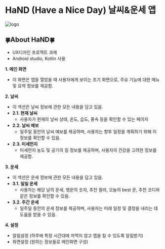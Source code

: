 # HaND (Have a Nice Day) 날씨&운세 앱

![logo](https://github.com/yoon-gang00/HaND/assets/76502911/81fd525f-4a5b-42f6-97ef-79997bd5d7b7)
## 🍀About HaND🍀
- UX디자인 프로젝트 과제
- Android studio, Kotlin 사용

  
**1. 메인 화면** 

- 이 화면은 앱을 열었을 때 사용자에게 보이는 초기 화면으로, 주요 기능에 대한 메뉴 및 요약 정보를 제공함.

**2. 날씨**

- 이 섹션은 날씨 정보에 관한 모든 내용을 담고 있음.
- **2.1. 현재 날씨**
    - 사용자가 현재의 날씨 상태, 온도, 습도, 풍속 등을 확인할 수 있는 페이지
- **2.2. 날씨 예보**
    - 일주일 동안의 날씨 예보를 제공하며, 사용자는 향후 일정을 계획하기 위해 이 정보를 확인할 수 있음.
- **2.3. 미세먼지**
    - 미세먼지 농도 및 공기의 질 정보를 제공하며, 사용자의 건강을 고려한 정보를 제공함.

**3. 운세** 

- 이 섹션은 운세 정보에 관한 모든 내용을 담고 있음.
- **3.1. 일일 운세**
    - 사용자는 해당 날의 운세, 행운의 숫자, 추천 컬러, 오늘의 best 운, 추천 코디와 같은 정보를 확인할 수 있음.
- **3.2. 주간 운세**
    - 일주일 동안의 운세 정보를 제공하며, 사용자는 미래 일정 및 결정을 내리는 데 도움을 받을 수 있음.

**4. 설정** 

- 알림설정 (하루에 특정 시간대에 까먹지 않고 앱을 킬 수 있도록 알림받기)
- 화면설정 (원하는 정보들로 메인화면 구성)
